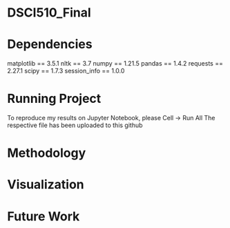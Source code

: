 # DSCI510_Final
# Dependencies 
 matplotlib == 3.5.1
nltk == 3.7
numpy == 1.21.5
pandas == 1.4.2
requests == 2.27.1
scipy == 1.7.3
session_info == 1.0.0
# Running Project 
To reproduce my results on Jupyter Notebook, please Cell → Run All 
The respective file has been uploaded to this github
# Methodology 

# Visualization 
# Future Work 
